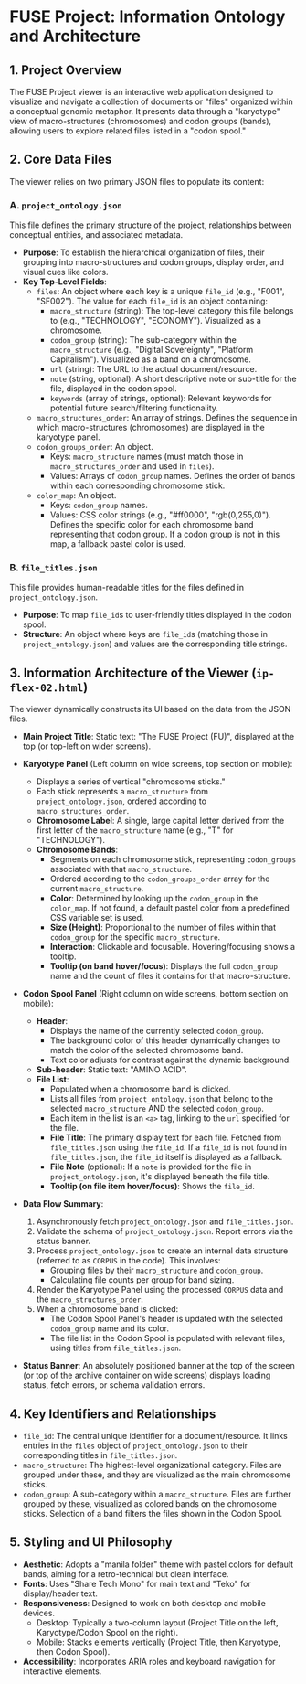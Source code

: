# FUSE Project: Information Ontology and Architecture

## 1. Project Overview

The FUSE Project viewer is an interactive web application designed to visualize and navigate a collection of documents or "files" organized within a conceptual genomic metaphor. It presents data through a "karyotype" view of macro-structures (chromosomes) and codon groups (bands), allowing users to explore related files listed in a "codon spool."

## 2. Core Data Files

The viewer relies on two primary JSON files to populate its content:

### A. `project_ontology.json`

This file defines the primary structure of the project, relationships between conceptual entities, and associated metadata.

-   **Purpose**: To establish the hierarchical organization of files, their grouping into macro-structures and codon groups, display order, and visual cues like colors.
-   **Key Top-Level Fields**:
    -   `files`: An object where each key is a unique `file_id` (e.g., "F001", "SF002"). The value for each `file_id` is an object containing:
        -   `macro_structure` (string): The top-level category this file belongs to (e.g., "TECHNOLOGY", "ECONOMY"). Visualized as a chromosome.
        -   `codon_group` (string): The sub-category within the `macro_structure` (e.g., "Digital Sovereignty", "Platform Capitalism"). Visualized as a band on a chromosome.
        -   `url` (string): The URL to the actual document/resource.
        -   `note` (string, optional): A short descriptive note or sub-title for the file, displayed in the codon spool.
        -   `keywords` (array of strings, optional): Relevant keywords for potential future search/filtering functionality.
    -   `macro_structures_order`: An array of strings. Defines the sequence in which macro-structures (chromosomes) are displayed in the karyotype panel.
    -   `codon_groups_order`: An object. 
        -   Keys: `macro_structure` names (must match those in `macro_structures_order` and used in `files`).
        -   Values: Arrays of `codon_group` names. Defines the order of bands within each corresponding chromosome stick.
    -   `color_map`: An object.
        -   Keys: `codon_group` names.
        -   Values: CSS color strings (e.g., "#ff0000", "rgb(0,255,0)"). Defines the specific color for each chromosome band representing that codon group. If a codon group is not in this map, a fallback pastel color is used.

### B. `file_titles.json`

This file provides human-readable titles for the files defined in `project_ontology.json`.

-   **Purpose**: To map `file_id`s to user-friendly titles displayed in the codon spool.
-   **Structure**: An object where keys are `file_id`s (matching those in `project_ontology.json`) and values are the corresponding title strings.

## 3. Information Architecture of the Viewer (`ip-flex-02.html`)

The viewer dynamically constructs its UI based on the data from the JSON files.

-   **Main Project Title**: Static text: "The FUSE Project (FU)", displayed at the top (or top-left on wider screens).

-   **Karyotype Panel** (Left column on wide screens, top section on mobile):
    -   Displays a series of vertical "chromosome sticks."
    -   Each stick represents a `macro_structure` from `project_ontology.json`, ordered according to `macro_structures_order`.
    -   **Chromosome Label**: A single, large capital letter derived from the first letter of the `macro_structure` name (e.g., "T" for "TECHNOLOGY").
    -   **Chromosome Bands**:
        -   Segments on each chromosome stick, representing `codon_groups` associated with that `macro_structure`.
        -   Ordered according to the `codon_groups_order` array for the current `macro_structure`.
        -   **Color**: Determined by looking up the `codon_group` in the `color_map`. If not found, a default pastel color from a predefined CSS variable set is used.
        -   **Size (Height)**: Proportional to the number of files within that `codon_group` for the specific `macro_structure`.
        -   **Interaction**: Clickable and focusable. Hovering/focusing shows a tooltip.
        -   **Tooltip (on band hover/focus)**: Displays the full `codon_group` name and the count of files it contains for that macro-structure.

-   **Codon Spool Panel** (Right column on wide screens, bottom section on mobile):
    -   **Header**: 
        -   Displays the name of the currently selected `codon_group`.
        -   The background color of this header dynamically changes to match the color of the selected chromosome band.
        -   Text color adjusts for contrast against the dynamic background.
    -   **Sub-header**: Static text: "AMINO ACID".
    -   **File List**: 
        -   Populated when a chromosome band is clicked.
        -   Lists all files from `project_ontology.json` that belong to the selected `macro_structure` AND the selected `codon_group`.
        -   Each item in the list is an `<a>` tag, linking to the `url` specified for the file.
        -   **File Title**: The primary display text for each file. Fetched from `file_titles.json` using the `file_id`. If a `file_id` is not found in `file_titles.json`, the `file_id` itself is displayed as a fallback.
        -   **File Note** (optional): If a `note` is provided for the file in `project_ontology.json`, it's displayed beneath the file title.
        -   **Tooltip (on file item hover/focus)**: Shows the `file_id`.

-   **Data Flow Summary**:
    1.  Asynchronously fetch `project_ontology.json` and `file_titles.json`.
    2.  Validate the schema of `project_ontology.json`. Report errors via the status banner.
    3.  Process `project_ontology.json` to create an internal data structure (referred to as `CORPUS` in the code). This involves:
        -   Grouping files by their `macro_structure` and `codon_group`.
        -   Calculating file counts per group for band sizing.
    4.  Render the Karyotype Panel using the processed `CORPUS` data and the `macro_structures_order`.
    5.  When a chromosome band is clicked:
        -   The Codon Spool Panel's header is updated with the selected `codon_group` name and its color.
        -   The file list in the Codon Spool is populated with relevant files, using titles from `file_titles.json`.

-   **Status Banner**: An absolutely positioned banner at the top of the screen (or top of the archive container on wide screens) displays loading status, fetch errors, or schema validation errors.

## 4. Key Identifiers and Relationships

-   `file_id`: The central unique identifier for a document/resource. It links entries in the `files` object of `project_ontology.json` to their corresponding titles in `file_titles.json`.
-   `macro_structure`: The highest-level organizational category. Files are grouped under these, and they are visualized as the main chromosome sticks.
-   `codon_group`: A sub-category within a `macro_structure`. Files are further grouped by these, visualized as colored bands on the chromosome sticks. Selection of a band filters the files shown in the Codon Spool.

## 5. Styling and UI Philosophy

-   **Aesthetic**: Adopts a "manila folder" theme with pastel colors for default bands, aiming for a retro-technical but clean interface.
-   **Fonts**: Uses "Share Tech Mono" for main text and "Teko" for display/header text.
-   **Responsiveness**: Designed to work on both desktop and mobile devices.
    -   Desktop: Typically a two-column layout (Project Title on the left, Karyotype/Codon Spool on the right).
    -   Mobile: Stacks elements vertically (Project Title, then Karyotype, then Codon Spool).
-   **Accessibility**: Incorporates ARIA roles and keyboard navigation for interactive elements.
